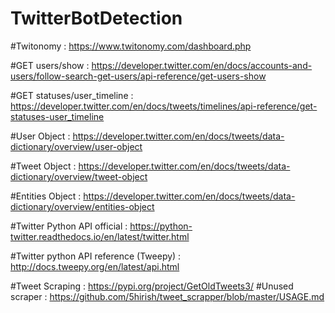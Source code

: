 # TwitterBotDetection

#Twitonomy : https://www.twitonomy.com/dashboard.php

#GET users/show : https://developer.twitter.com/en/docs/accounts-and-users/follow-search-get-users/api-reference/get-users-show

#GET statuses/user_timeline : https://developer.twitter.com/en/docs/tweets/timelines/api-reference/get-statuses-user_timeline

#User Object : https://developer.twitter.com/en/docs/tweets/data-dictionary/overview/user-object

#Tweet Object : https://developer.twitter.com/en/docs/tweets/data-dictionary/overview/tweet-object

#Entities Object : https://developer.twitter.com/en/docs/tweets/data-dictionary/overview/entities-object

#Twitter Python API official : https://python-twitter.readthedocs.io/en/latest/twitter.html

#Twitter python API reference (Tweepy) : http://docs.tweepy.org/en/latest/api.html

#Tweet Scraping : https://pypi.org/project/GetOldTweets3/
#Unused scraper : https://github.com/5hirish/tweet_scrapper/blob/master/USAGE.md

